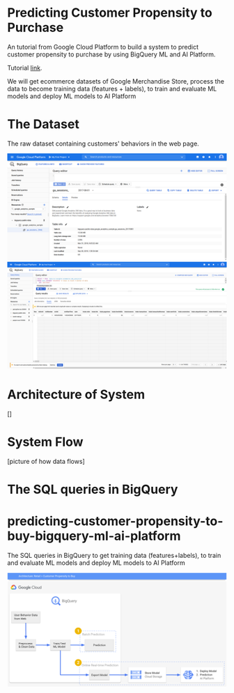 # Predicting Customer Propensity to Purchase
An tutorial from Google Cloud Platform to build a system to predict customer propensity to purchase by using BigQuery ML and AI Platform.

Tutorial [link](https://cloud.google.com/architecture/predicting-customer-propensity-to-buy).

We will get ecommerce datasets of Google Merchandise Store, process the data to become training data (features + labels), to train and evaluate ML models and deploy ML models to AI Platform

# The Dataset

The raw dataset containing customers' behaviors in the web page.  

<img src="img\bq-01-raw-dataset-1-labels.png" style="zoom:50%;" />
<img src="img\bq-01-raw-dataset-2-features.png" style="zoom:50%;" />

# Architecture of System

[]

# System Flow

[picture of how data flows]



# The SQL queries in BigQuery

# predicting-customer-propensity-to-buy-bigquery-ml-ai-platform
The SQL queries in BigQuery to get training data (features+labels), to train and evaluate ML models and deploy ML models to AI Platform

<img src="img\system-diagram-2.png" style="zoom:50%;" />
